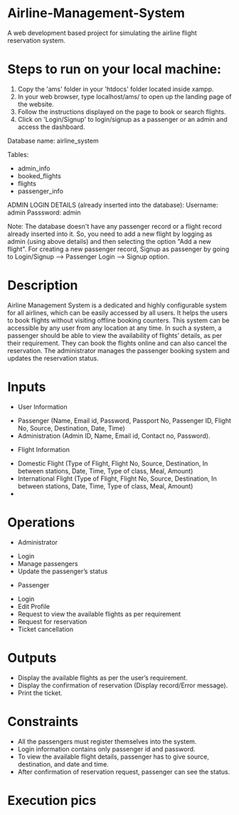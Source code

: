 # Airline-Management-System

A web development based project for simulating the airline flight reservation system.

# Steps to run on your local machine:

1. Copy the 'ams' folder in your 'htdocs' folder located inside xampp.
2. In your web browser, type localhost/ams/  to open up the landing page of the website.
3. Follow the instructions displayed on the page to book or search flights.
4. Click on 'Login/Signup' to login/signup as a passenger or an admin and access the dashboard.

Database name: airline_system

Tables:
* admin_info
* booked_flights
* flights
* passenger_info

ADMIN LOGIN DETAILS (already inserted into the database):
Username: admin
Passsword: admin

Note: The database doesn't have any passenger record or a flight record already inserted into it.
So, you need to add a new flight by logging as admin (using above details) and then selecting the option "Add a new flight".
For creating a new passenger record, Signup as passenger by going to Login/Signup --> Passenger Login --> Signup option.


# Description

Airline Management System is a dedicated and highly configurable system for all airlines, which can be easily accessed by all users. It helps the users to book flights without visiting offline booking counters. This system can be accessible by any user from any location at any time. In such a system, a passenger should be able to view the availability of flights’ details, as per their requirement. They can book the flights online and can also cancel the reservation. The administrator manages the passenger booking system and updates the reservation status.

# Inputs

* User Information
 - Passenger (Name, Email id, Password, Passport No, Passenger ID, Flight No, Source, Destination, Date, Time)
 - Administration (Admin ID, Name, Email id, Contact no, Password).

* Flight Information
 - Domestic Flight (Type of Flight, Flight No, Source, Destination, In between stations, Date, Time, Type of class, Meal, Amount)
 - International Flight (Type of Flight, Flight No, Source, Destination, In between stations, Date, Time, Type of class, Meal, Amount)
 - 
# Operations

* Administrator
 - Login
 - Manage passengers
 - Update the passenger’s status

* Passenger
 - Login
 - Edit Profile
 - Request to view the available flights as per requirement
 - Request for reservation
 - Ticket cancellation

# Outputs

* Display the available flights as per the user’s requirement.
* Display the confirmation of reservation (Display record/Error message).
* Print the ticket.


# Constraints

* All the passengers must register themselves into the system.
* Login information contains only passenger id and password.
* To view the available flight details, passenger has to give source, destination, and date and time.
* After confirmation of reservation request, passenger can see the status.

# Execution pics


